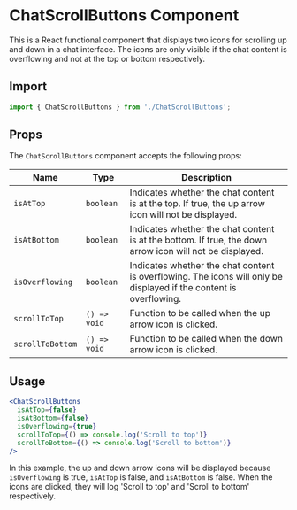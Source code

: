 # ChatScrollButtons Component

This is a React functional component that displays two icons for scrolling up and down in a chat interface. The icons are only visible if the chat content is overflowing and not at the top or bottom respectively.

## Import

```jsx
import { ChatScrollButtons } from './ChatScrollButtons';
```

## Props

The `ChatScrollButtons` component accepts the following props:

| Name | Type | Description |
| --- | --- | --- |
| `isAtTop` | `boolean` | Indicates whether the chat content is at the top. If true, the up arrow icon will not be displayed. |
| `isAtBottom` | `boolean` | Indicates whether the chat content is at the bottom. If true, the down arrow icon will not be displayed. |
| `isOverflowing` | `boolean` | Indicates whether the chat content is overflowing. The icons will only be displayed if the content is overflowing. |
| `scrollToTop` | `() => void` | Function to be called when the up arrow icon is clicked. |
| `scrollToBottom` | `() => void` | Function to be called when the down arrow icon is clicked. |

## Usage

```jsx
<ChatScrollButtons
  isAtTop={false}
  isAtBottom={false}
  isOverflowing={true}
  scrollToTop={() => console.log('Scroll to top')}
  scrollToBottom={() => console.log('Scroll to bottom')}
/>
```

In this example, the up and down arrow icons will be displayed because `isOverflowing` is true, `isAtTop` is false, and `isAtBottom` is false. When the icons are clicked, they will log 'Scroll to top' and 'Scroll to bottom' respectively.